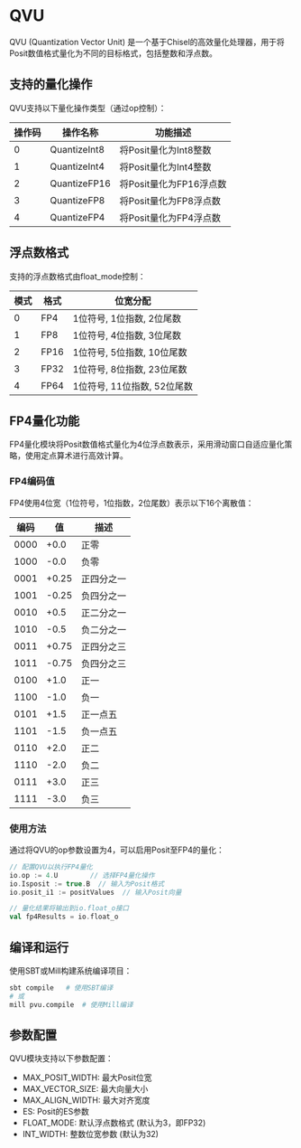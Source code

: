 # QVU

QVU (Quantization Vector Unit) 是一个基于Chisel的高效量化处理器，用于将Posit数值格式量化为不同的目标格式，包括整数和浮点数。

## 支持的量化操作

QVU支持以下量化操作类型（通过op控制）：

| 操作码 | 操作名称 | 功能描述 |
|--------|---------|---------|
| 0 | QuantizeInt8 | 将Posit量化为Int8整数 |
| 1 | QuantizeInt4 | 将Posit量化为Int4整数 |
| 2 | QuantizeFP16 | 将Posit量化为FP16浮点数 |
| 3 | QuantizeFP8 | 将Posit量化为FP8浮点数 |
| 4 | QuantizeFP4 | 将Posit量化为FP4浮点数 |

## 浮点数格式

支持的浮点数格式由float_mode控制：

| 模式 | 格式 | 位宽分配 |
|-----|------|---------|
| 0 | FP4 | 1位符号, 1位指数, 2位尾数 |
| 1 | FP8 | 1位符号, 4位指数, 3位尾数 |
| 2 | FP16 | 1位符号, 5位指数, 10位尾数 |
| 3 | FP32 | 1位符号, 8位指数, 23位尾数 |
| 4 | FP64 | 1位符号, 11位指数, 52位尾数 |

## FP4量化功能

FP4量化模块将Posit数值格式量化为4位浮点数表示，采用滑动窗口自适应量化策略，使用定点算术进行高效计算。

### FP4编码值

FP4使用4位宽（1位符号，1位指数，2位尾数）表示以下16个离散值：

| 编码 | 值 | 描述 |
|------|-----|-----|
| 0000 | +0.0 | 正零 |
| 1000 | -0.0 | 负零 |
| 0001 | +0.25 | 正四分之一 |
| 1001 | -0.25 | 负四分之一 |
| 0010 | +0.5 | 正二分之一 |
| 1010 | -0.5 | 负二分之一 |
| 0011 | +0.75 | 正四分之三 |
| 1011 | -0.75 | 负四分之三 |
| 0100 | +1.0 | 正一 |
| 1100 | -1.0 | 负一 |
| 0101 | +1.5 | 正一点五 |
| 1101 | -1.5 | 负一点五 |
| 0110 | +2.0 | 正二 |
| 1110 | -2.0 | 负二 |
| 0111 | +3.0 | 正三 |
| 1111 | -3.0 | 负三 |

### 使用方法

通过将QVU的op参数设置为4，可以启用Posit至FP4的量化：

```scala
// 配置QVU以执行FP4量化
io.op := 4.U        // 选择FP4量化操作
io.Isposit := true.B  // 输入为Posit格式
io.posit_i1 := positValues  // 输入Posit向量

// 量化结果将输出到io.float_o接口
val fp4Results = io.float_o
```

## 编译和运行

使用SBT或Mill构建系统编译项目：

```bash
sbt compile   # 使用SBT编译
# 或
mill pvu.compile  # 使用Mill编译
```

## 参数配置

QVU模块支持以下参数配置：

- MAX_POSIT_WIDTH: 最大Posit位宽
- MAX_VECTOR_SIZE: 最大向量大小
- MAX_ALIGN_WIDTH: 最大对齐宽度
- ES: Posit的ES参数
- FLOAT_MODE: 默认浮点数格式 (默认为3，即FP32)
- INT_WIDTH: 整数位宽参数 (默认为32)